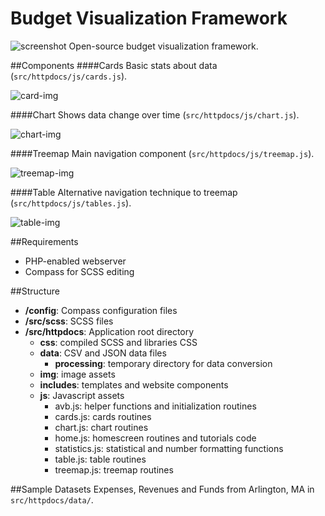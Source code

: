 Budget Visualization Framework
========
![screenshot](https://raw.github.com/goinvo/Visual-Town-Budget/develop/docs/img/example_screenshot.png)
Open-source budget visualization framework.

##Components
####Cards
Basic stats about data (`src/httpdocs/js/cards.js`).

![card-img](https://raw.github.com/goinvo/Visual-Town-Budget/develop/docs/img/cards.png)

####Chart
Shows data change over time (`src/httpdocs/js/chart.js`).

![chart-img](https://raw.github.com/goinvo/Visual-Town-Budget/develop/docs/img/chart.png)


####Treemap
Main navigation component (`src/httpdocs/js/treemap.js`).

![treemap-img](https://raw.github.com/goinvo/Visual-Town-Budget/develop/docs/img/treemap.png)

####Table
Alternative navigation technique to treemap (`src/httpdocs/js/tables.js`).

![table-img](https://raw.github.com/goinvo/Visual-Town-Budget/develop/docs/img/table.png)


##Requirements
* PHP-enabled webserver
* Compass for SCSS editing

##Structure
* **/config**: Compass configuration files
* **/src/scss**: SCSS files
* **/src/httpdocs**: Application root directory
	*	**css**: compiled SCSS and libraries CSS
	*	**data**: CSV and JSON data files
		*	**processing**:	temporary directory for data conversion
	*	**img**: image assets
	*	**includes**: templates and website components
	*	**js**:	Javascript assets
		*	avb.js: helper functions and initialization routines
		*	cards.js: cards routines
		*	chart.js: chart routines
		*	home.js: homescreen routines and tutorials code
		*	statistics.js: statistical and number formatting functions
		* 	table.js: table routines
		*	treemap.js: treemap routines

##Sample Datasets
Expenses, Revenues and Funds from Arlington, MA in `src/httpdocs/data/`.